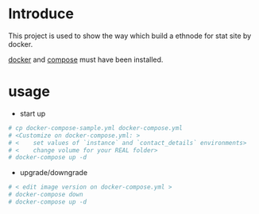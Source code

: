 # Introduce

This project is used to show the way which build a ethnode for stat site
by docker.

[docker](https://docs.docker.com/engine/installation/) and [compose](https://docs.docker.com/compose/install/) must have been installed.

# usage

* start up

```bash
# cp docker-compose-sample.yml docker-compose.yml
# <Customize on docker-compose.yml: >
# <    set values of `instance` and `contact_details` environments>
# <    change volume for your REAL folder>
# docker-compose up -d
```

* upgrade/downgrade

```bash
# < edit image version on docker-compose.yml >
# docker-compose down
# docker-compose up -d
```

